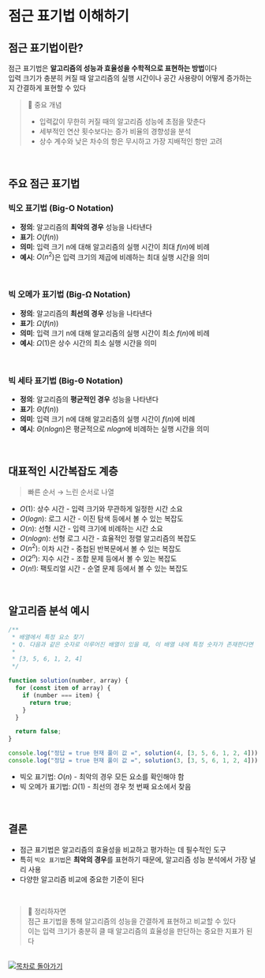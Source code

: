 # 점근 표기법 이해하기

## 점근 표기법이란?

점근 표기법은 **알고리즘의 성능과 효율성을 수학적으로 표현하는 방법**이다
<br />
입력 크기가 충분히 커질 때 알고리즘의 실행 시간이나 공간 사용량이 어떻게 증가하는지 간결하게 표현할 수 있다

> 🧐 중요 개념
>
> - 입력값이 무한히 커질 때의 알고리즘 성능에 초점을 맞춘다
> - 세부적인 연산 횟수보다는 증가 비율의 경향성을 분석
> - 상수 계수와 낮은 차수의 항은 무시하고 가장 지배적인 항만 고려

<br />

## 주요 점근 표기법

### 빅오 표기법 (Big-O Notation)

- **정의**: 알고리즘의 **최악의 경우** 성능을 나타낸다
- **표기**: $O(f(n))$
- **의미**: 입력 크기 n에 대해 알고리즘의 실행 시간이 최대 $f(n)$에 비례
- **예시**: $O(n^2)$은 입력 크기의 제곱에 비례하는 최대 실행 시간을 의미

<br />

### 빅 오메가 표기법 (Big-Ω Notation)

- **정의**: 알고리즘의 **최선의 경우** 성능을 나타낸다
- **표기**: $Ω(f(n))$
- **의미**: 입력 크기 n에 대해 알고리즘의 실행 시간이 최소 $f(n)$에 비례
- **예시**: $Ω(1)$은 상수 시간의 최소 실행 시간을 의미

<br />

### 빅 세타 표기법 (Big-Θ Notation)

- **정의**: 알고리즘의 **평균적인 경우** 성능을 나타낸다
- **표기**: $Θ(f(n))$
- **의미**: 입력 크기 n에 대해 알고리즘의 실행 시간이 $f(n)$에 비례
- **예시**: $Θ(n log n)$은 평균적으로 $n log n$에 비례하는 실행 시간을 의미

<br />

## 대표적인 시간복잡도 계층

> 빠른 순서 → 느린 순서로 나열

- $O(1)$: 상수 시간 - 입력 크기와 무관하게 일정한 시간 소요
- $O(log n)$: 로그 시간 - 이진 탐색 등에서 볼 수 있는 복잡도
- $O(n)$: 선형 시간 - 입력 크기에 비례하는 시간 소요
- $O(n log n)$: 선형 로그 시간 - 효율적인 정렬 알고리즘의 복잡도
- $O(n^2)$: 이차 시간 - 중첩된 반복문에서 볼 수 있는 복잡도
- $O(2^n)$: 지수 시간 - 조합 문제 등에서 볼 수 있는 복잡도
- $O(n!)$: 팩토리얼 시간 - 순열 문제 등에서 볼 수 있는 복잡도

<br />

## 알고리즘 분석 예시

```javascript
/**
 * 배열에서 특정 요소 찾기
 * Q. 다음과 같은 숫자로 이루어진 배열이 있을 때, 이 배열 내에 특정 숫자가 존재한다면 True, 존재하지 않다면 False 를 반환하시오.
 * 
 * [3, 5, 6, 1, 2, 4]
 */

function solution(number, array) {
  for (const item of array) {
    if (number === item) {
      return true;
    }
  }

  return false;
}

console.log("정답 = true 현재 풀이 값 =", solution(4, [3, 5, 6, 1, 2, 4])); // O(n) - 마지막 요소에서 발견되므로 전체 배열 순회
console.log("정답 = true 현재 풀이 값 =", solution(3, [3, 5, 6, 1, 2, 4])); // Ω(1) - 첫 번째 요소에서 바로 발견
```

- 빅오 표기법: $O(n)$ - 최악의 경우 모든 요소를 확인해야 함
- 빅 오메가 표기법: $Ω(1)$ - 최선의 경우 첫 번째 요소에서 찾음

<br />

## 결론

- 점근 표기법은 알고리즘의 효율성을 비교하고 평가하는 데 필수적인 도구
- 특히 `빅오 표기법`은 **최악의 경우**를 표현하기 때문에, 알고리즘 성능 분석에서 가장 널리 사용
- 다양한 알고리즘 비교에 중요한 기준이 된다

<br />

> 📝 정리하자면
> <br />
> 점근 표기법을 통해 알고리즘의 성능을 간결하게 표현하고 비교할 수 있다
> <br />
> 이는 입력 크기가 충분히 클 때 알고리즘의 효율성을 판단하는 중요한 지표가 된다
> <br />

<br />

<a href="https://github.com/chan9yu/codingtest-essential">
  <img src="https://img.shields.io/badge/📖-목차로&nbsp;돌아가기-blue" alt="목차로 돌아가기">
</a>
